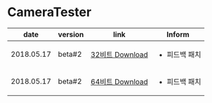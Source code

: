 # CameraTester

| date | version | link | Inform |
|---|---|---|-------------|
| 2018.05.17 | beta#2 | [32비트 Download](https://github.com/CREVIS/Camera/raw/master/CamGuide40/BetaTest/CamGuide40_Beta%232(x86).zip)| <ul><li>피드백 패치<br/></li> |
  | 2018.05.17 | beta#2 | [64비트 Download](https://github.com/CREVIS/Camera/raw/master/CamGuide40/BetaTest/CamGuide40_Beta%232(x64).zip)| <ul><li>피드백 패치<br/></li> |

